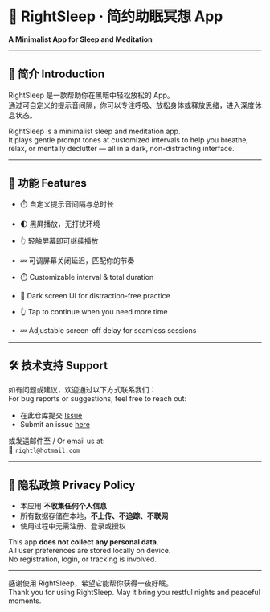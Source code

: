 # 🌙 RightSleep · 简约助眠冥想 App
**A Minimalist App for Sleep and Meditation**

---

## 🧘 简介 Introduction

RightSleep 是一款帮助你在黑暗中轻松放松的 App。  
通过可自定义的提示音间隔，你可以专注呼吸、放松身体或释放思绪，进入深度休息状态。

RightSleep is a minimalist sleep and meditation app.  
It plays gentle prompt tones at customized intervals to help you breathe, relax, or mentally declutter — all in a dark, non-distracting interface.

---

## 🎯 功能 Features

- ⏱️ 自定义提示音间隔与总时长  
- 🌓 黑屏播放，无打扰环境  
- 👆 轻触屏幕即可继续播放  
- 💤 可调屏幕关闭延迟，匹配你的节奏  

- ⏱️ Customizable interval & total duration  
- 🌙 Dark screen UI for distraction-free practice  
- 👆 Tap to continue when you need more time  
- 💤 Adjustable screen-off delay for seamless sessions


---

## 🛠️ 技术支持 Support

如有问题或建议，欢迎通过以下方式联系我们：  
For bug reports or suggestions, feel free to reach out:

- 在此仓库提交 [Issue](https://github.com/rightl/rightsleep/issues)
- Submit an issue [here](https://github.com/rightl/rightsleep/issues)

或发送邮件至 / Or email us at:  
📧 `rightl@hotmail.com`

---

## 🔐 隐私政策 Privacy Policy

- 本应用 **不收集任何个人信息**
- 所有数据存储在本地，**不上传、不追踪、不联网**
- 使用过程中无需注册、登录或授权

This app **does not collect any personal data**.  
All user preferences are stored locally on device.  
No registration, login, or tracking is involved.

---

感谢使用 RightSleep，希望它能帮你获得一夜好眠。  
Thank you for using RightSleep. May it bring you restful nights and peaceful moments.

